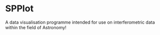 # SPPlot
A data visualisation programme intended for use on interferometric data within the field of Astronomy!
